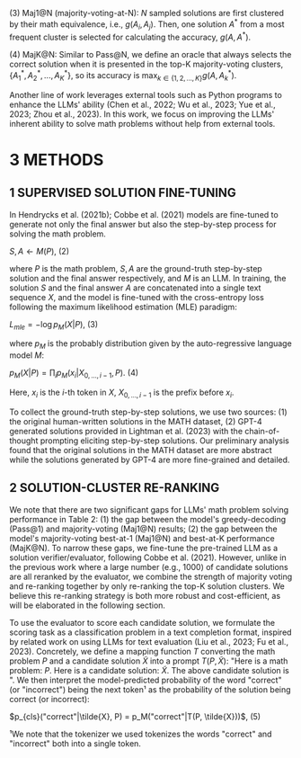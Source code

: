 (3) Maj1@N (majority-voting-at-N): $N$ sampled solutions are first clustered by their math equivalence, i.e., $g(A_i, A_j)$. Then, one solution $A^*$ from a most frequent cluster is selected for calculating the accuracy, $g(A, A^*)$.

(4) MajK@N: Similar to Pass@N, we define an oracle that always selects the correct solution when it is presented in the top-K majority-voting clusters, $\{A_1^*, A_2^*,..., A_K^*\}$, so its accuracy is $\max_{k\in\{1,2,...,K\}} g(A, A_k^*)$.

Another line of work leverages external tools such as Python programs to enhance the LLMs' ability (Chen et al., 2022; Wu et al., 2023; Yue et al., 2023; Zhou et al., 2023). In this work, we focus on improving the LLMs' inherent ability to solve math problems without help from external tools.

# 3 METHODS

## 1 SUPERVISED SOLUTION FINE-TUNING

In Hendrycks et al. (2021b); Cobbe et al. (2021) models are fine-tuned to generate not only the final answer but also the step-by-step process for solving the math problem.

$S, A \leftarrow M(P)$, (2)

where $P$ is the math problem, $S, A$ are the ground-truth step-by-step solution and the final answer respectively, and $M$ is an LLM. In training, the solution $S$ and the final answer $A$ are concatenated into a single text sequence $X$, and the model is fine-tuned with the cross-entropy loss following the maximum likelihood estimation (MLE) paradigm:

$L_{mle} = -\log p_M(X|P)$, (3)

where $p_M$ is the probably distribution given by the auto-regressive language model $M$:

$p_M(X|P) = \prod_i p_M(x_i|X_{0,...,i-1}, P)$. (4)

Here, $x_i$ is the $i$-th token in $X$, $X_{0,...,i-1}$ is the prefix before $x_i$.

To collect the ground-truth step-by-step solutions, we use two sources: (1) the original human-written solutions in the MATH dataset, (2) GPT-4 generated solutions provided in Lightman et al. (2023) with the chain-of-thought prompting eliciting step-by-step solutions. Our preliminary analysis found that the original solutions in the MATH dataset are more abstract while the solutions generated by GPT-4 are more fine-grained and detailed.

## 2 SOLUTION-CLUSTER RE-RANKING

We note that there are two significant gaps for LLMs' math problem solving performance in Table 2: (1) the gap between the model's greedy-decoding (Pass@1) and majority-voting (Maj1@N) results; (2) the gap between the model's majority-voting best-at-1 (Maj1@N) and best-at-K performance (MajK@N). To narrow these gaps, we fine-tune the pre-trained LLM as a solution verifier/evaluator, following Cobbe et al. (2021). However, unlike in the previous work where a large number (e.g., 1000) of candidate solutions are all reranked by the evaluator, we combine the strength of majority voting and re-ranking together by only re-ranking the top-K solution clusters. We believe this re-ranking strategy is both more robust and cost-efficient, as will be elaborated in the following section.

To use the evaluator to score each candidate solution, we formulate the scoring task as a classification problem in a text completion format, inspired by related work on using LLMs for text evaluation (Liu et al., 2023; Fu et al., 2023). Concretely, we define a mapping function $T$ converting the math problem $P$ and a candidate solution $\tilde{X}$ into a prompt $T(P, \tilde{X})$: "Here is a math problem: $P$. Here is a candidate solution: $\tilde{X}$. The above candidate solution is ". We then interpret the model-predicted probability of the word "correct" (or "incorrect") being the next token¹ as the probability of the solution being correct (or incorrect):

$p_{cls}("correct"|\tilde{X}, P) = p_M("correct"|T(P, \tilde{X}))$, (5)

¹We note that the tokenizer we used tokenizes the words "correct" and "incorrect" both into a single token.